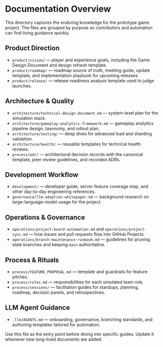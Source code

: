# Documentation Overview

This directory captures the enduring knowledge for the prototype game project. The files are grouped by purpose so contributors and automation can find living guidance quickly.

## Product Direction
- `product/vision/` — player and experience goals, including the Game Design Document and design refresh template.
- `product/roadmap/` — roadmap source of truth, meeting guide, update template, and implementation playbook for upcoming releases.
- `product/release/` — release readiness analysis template used to judge launches.

## Architecture & Quality
- `architecture/technical-design-document.md` — system-level plan for the simulation stack.
- `architecture/gameplay-analytics-framework.md` — gameplay analytics pipeline design, taxonomy, and rollout plan.
- `architecture/testing/` — deep dives for advanced load and sharding validation.
- `architecture/health/` — reusable templates for technical health reviews.
- `process/adr/` — architectural decision records with the canonical template, peer review guidelines, and recorded ADRs.

## Development Workflow
- `development/` — developer guide, server feature coverage map, and other day-to-day engineering references.
- `governance/llm-adoption-whitepaper.md` — background research on large-language-model usage for the project.

## Operations & Governance
- `operations/project-board-automation.md` and `operations/project-sync.md` — how issues and pull requests flow into GitHub Projects.
- `operations/branch-maintenance-runbook.md` — guidelines for pruning stale branches and keeping `main` authoritative.

## Process & Rituals
- `process/FEATURE_PROPOSAL.md` — template and guardrails for feature pitches.
- `process/roles.md` — responsibilities for each simulated team role.
- `process/sessions/` — facilitation guides for standups, planning, roadmap, decision panels, and retrospectives.

## LLM Agent Guidance
- `.llm/AGENTS.md` — onboarding, governance, branching standards, and authoring templates tailored for automation.

Use this file as the entry point before diving into specific guides. Update it whenever new long-lived documents are added.
